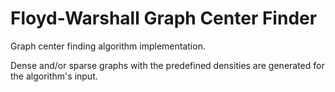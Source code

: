 # Floyd-Warshall Graph Center Finder
  
Graph center finding algorithm implementation.

Dense and/or sparse graphs with the predefined densities are generated for the algorithm's input.
